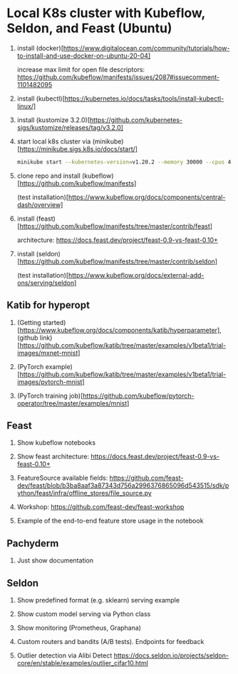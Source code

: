 # Local K8s cluster with Kubeflow, Seldon, and Feast (Ubuntu)

1. install (docker)[https://www.digitalocean.com/community/tutorials/how-to-install-and-use-docker-on-ubuntu-20-04]

    increase max limit for open file descriptors: https://github.com/kubeflow/manifests/issues/2087#issuecomment-1101482095

2. install (kubectl)[https://kubernetes.io/docs/tasks/tools/install-kubectl-linux/]

3. install (kustomize 3.2.0)[https://github.com/kubernetes-sigs/kustomize/releases/tag/v3.2.0]

4. start local k8s cluster via (minikube)[https://minikube.sigs.k8s.io/docs/start/]

    ```bash
    minikube start --kubernetes-version=v1.20.2 --memory 30000 --cpus 4
    ```

5. clone repo and install (kubeflow)[https://github.com/kubeflow/manifests]

    (test installation)[https://www.kubeflow.org/docs/components/central-dash/overview]

6. install (feast)[https://github.com/kubeflow/manifests/tree/master/contrib/feast]

    architecture: https://docs.feast.dev/project/feast-0.9-vs-feast-0.10+

7. install (seldon)[https://github.com/kubeflow/manifests/tree/master/contrib/seldon]

    (test installation)[https://www.kubeflow.org/docs/external-add-ons/serving/seldon]

## Katib for hyperopt

1. (Getting started)[https://www.kubeflow.org/docs/components/katib/hyperparameter], (github link)[https://github.com/kubeflow/katib/tree/master/examples/v1beta1/trial-images/mxnet-mnist]

2. (PyTorch example)[https://github.com/kubeflow/katib/tree/master/examples/v1beta1/trial-images/pytorch-mnist]

3. (PyTorch training job)[https://github.com/kubeflow/pytorch-operator/tree/master/examples/mnist]

## Feast

1. Show kubeflow notebooks

2. Show feast architecture:
    https://docs.feast.dev/project/feast-0.9-vs-feast-0.10+

3. FeatureSource available fields:
    https://github.com/feast-dev/feast/blob/b3ba8aaf3a87343d756a2996376865096d543515/sdk/python/feast/infra/offline_stores/file_source.py

4. Workshop:
    https://github.com/feast-dev/feast-workshop



3. Example of the end-to-end feature store usage in the notebook

## Pachyderm

1. Just show documentation

## Seldon

1. Show predefined format (e.g. sklearn) serving example

2. Show custom model serving via Python class

3. Show monitoring (Prometheus, Graphana)

4. Custom routers and bandits (A/B tests). Endpoints for feedback

5. Outlier detection via Alibi Detect https://docs.seldon.io/projects/seldon-core/en/stable/examples/outlier_cifar10.html






